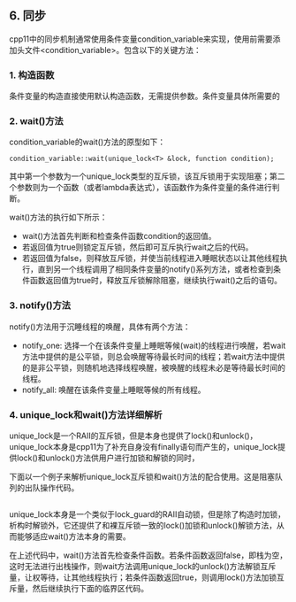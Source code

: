 ## 6. 同步

cpp11中的同步机制通常使用条件变量condition_variable来实现，使用前需要添加头文件<condition_variable>。包含以下的关键方法：

### 1. 构造函数
条件变量的构造直接使用默认构造函数，无需提供参数。条件变量具体所需要的

### 2. wait()方法
condition_variable的wait()方法的原型如下：

```
condition_variable::wait(unique_lock<T> &lock, function condition);
```

其中第一个参数为一个unique_lock类型的互斥锁，该互斥锁用于实现阻塞；第二个参数则为一个函数（或者lambda表达式），该函数作为条件变量的条件进行判断。

wait()方法的执行如下所示：

+ wait()方法首先判断和检查条件函数condition的返回值。
+ 若返回值为true则锁定互斥锁，然后即可互斥执行wait之后的代码。
+ 若返回值为false，则释放互斥锁，并使当前线程进入睡眠状态以让其他线程执行，直到另一个线程调用了相同条件变量的notify()系列方法，或者检查到条件函数返回值为true时，释放互斥锁解除阻塞，继续执行wait()之后的语句。

### 3. notify()方法
notify()方法用于沉睡线程的唤醒，具体有两个方法：

+ notify_one: 选择一个在该条件变量上睡眠等候(wait)的线程进行唤醒，若wait方法中提供的是公平锁，则总会唤醒等待最长时间的线程；若wait方法中提供的是非公平锁，则随机地选择线程唤醒，被唤醒的线程未必是等待最长时间的线程。
+ notify_all: 唤醒在该条件变量上睡眠等候的所有线程。

### 4. unique_lock和wait()方法详细解析

unique_lock是一个RAII的互斥锁，但是本身也提供了lock()和unlock()，unique_lock本身是cpp11为了补充自身没有finally语句而产生的，unique_lock提供lock()和unlock()方法供用户进行加锁和解锁的同时，

下面以一个例子来解析unique_lock互斥锁和wait()方法的配合使用。这是阻塞队列的出队操作代码。

```
```

unique_lock本身是一个类似于lock_guard的RAII自动锁，但是除了构造时加锁，析构时解锁外，它还提供了和裸互斥锁一致的lock()加锁和unlock()解锁方法，从而能够适应wait()方法本身的需要。

在上述代码中，wait()方法首先检查条件函数。若条件函数返回false，即栈为空，这时无法进行出栈操作，则wait方法调用unique_lock的unlock()方法解锁互斥量，让权等待，让其他线程执行；若条件函数返回true，则调用lock()方法加锁互斥量，然后继续执行下面的临界区代码。






